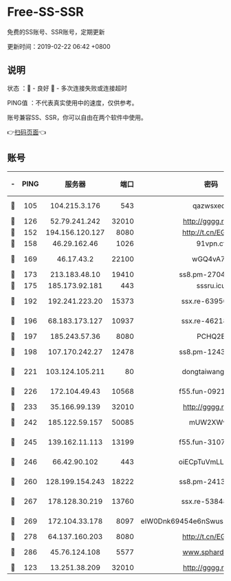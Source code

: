 # Free-SS-SSR

免费的SS账号、SSR账号，定期更新

更新时间：2019-02-22 06:42 +0800

## 说明

状态     ：🙂 - 良好 🙁 - 多次连接失败或连接超时

PING值   ：不代表真实使用中的速度，仅供参考。

账号兼容SS、SSR，你可以自由在两个软件中使用。

👉[扫码页面](https://liesauer.github.io/free-ss-ssr.github.io/)👈

## 账号

|-|PING|服务器|端口|密码|加密方式|区域|
|:----:|:----:|:-----:|-----:|:----:|:----:|:----:|
|🙂|105|104.215.3.176|543|qazwsxedc|aes-256-gcm|JP|
|🙂|126|52.79.241.242|32010|http://gggg.rocks|chacha20|KR|
|🙂|152|194.156.120.127|8080|http://t.cn/EGJIyrl|rc4-md5|RU|
|🙂|158|46.29.162.46|1026|91vpn.cf|rc4-md5|RU|
|🙂|169|46.17.43.2|22100|wGQ4vA7D|aes-256-gcm|RU|
|🙂|173|213.183.48.10|19410|ss8.pm-27042185|rc4-md5|RU|
|🙂|175|185.173.92.181|443|sssru.icu|rc4-md5|RU|
|🙂|192|192.241.223.20|15373|ssx.re-63950271|aes-256-cfb|US|
|🙂|196|68.183.173.127|10937|ssx.re-46218785|aes-256-cfb|US|
|🙂|197|185.243.57.36|8080|PCHQ2E|rc4-md5|US|
|🙂|198|107.170.242.27|12478|ss8.pm-12435283|aes-256-cfb|US|
|🙂|221|103.124.105.211|80|dongtaiwang.com|aes-256-cfb|US|
|🙂|226|172.104.49.43|10568|f55.fun-09214148|aes-256-cfb|SG|
|🙂|233|35.166.99.139|32010|http://gggg.rocks|chacha20|US|
|🙂|242|185.122.59.157|50085|mUW2XWw8|aes-256-cfb|GB|
|🙂|245|139.162.11.113|13199|f55.fun-31072524|aes-256-cfb|SG|
|🙂|246|66.42.90.102|443|oiECpTuVmLLxk4Ts|aes-256-cfb|US|
|🙂|260|128.199.154.243|18222|ss8.pm-24139356|aes-256-cfb|SG|
|🙂|267|178.128.30.219|13760|ssx.re-53848293|aes-256-cfb|SG|
|🙂|269|172.104.33.178|8097|eIW0Dnk69454e6nSwuspv9DmS201tQ0D|aes-256-cfb|SG|
|🙂|278|64.137.160.203|8080|http://t.cn/EGJIyrl|rc4-md5|CA|
|🙂|286|45.76.124.108|5577|www.sphard.com|aes-256-cfb|AU|
|🙁|123|13.251.38.209|32010|http://gggg.rocks|chacha20|SG|
